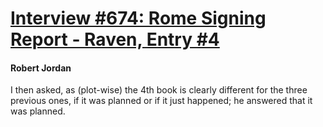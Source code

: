 # [Interview #674: Rome Signing Report - Raven, Entry #4](https://www.theoryland.com/intvmain.php?i=674#4)

#### Robert Jordan

I then asked, as (plot-wise) the 4th book is clearly different for the three previous ones, if it was planned or if it just happened; he answered that it was planned.

